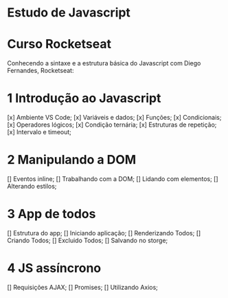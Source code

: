 # Estudo de Javascript
# Curso Rocketseat

Conhecendo a sintaxe e a estrutura básica do Javascript com Diego Fernandes, Rocketseat:

# 1 Introdução ao Javascript
[x] Ambiente VS Code;
[x] Variáveis e dados;
[x] Funções;
[x] Condicionais;
[x] Operadores lógicos;
[x] Condição ternária;
[x] Estruturas de repetição;
[x] Intervalo e timeout;

# 2 Manipulando a DOM
[] Eventos inline;
[] Trabalhando com a DOM;
[] Lidando com elementos;
[] Alterando estilos;

# 3 App de todos
[] Estrutura do app;
[] Iniciando aplicação;
[] Renderizando Todos;
[] Criando Todos;
[] Excluido Todos;
[] Salvando no storge;

# 4 JS assíncrono
[] Requisições AJAX;
[] Promises;
[] Utilizando Axios;